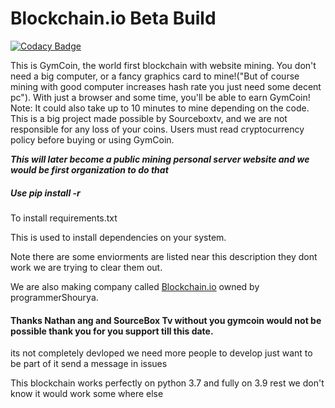 # Blockchain.io Beta Build
[![Codacy Badge](https://app.codacy.com/project/badge/Grade/5b9cb5e646824741882cdbdb5479840d)](https://www.codacy.com/gh/CoderHubs/GymCoin/dashboard?utm_source=github.com&amp;utm_medium=referral&amp;utm_content=CoderHubs/GymCoin&amp;utm_campaign=Badge_Grade) 

This is GymCoin, the world first blockchain with website mining. You don't need a big computer, or a fancy graphics card to mine!("But of course mining with good computer increases hash rate you just need some decent pc"). With just a browser and some time, you'll be able to earn GymCoin! Note: It could also take up to 10 minutes to mine depending on the code. This is a big project made possible by Sourceboxtv, and we are not responsible for any loss of your coins. Users must read cryptocurrency policy before buying or using GymCoin.

**_This will later become a public mining personal server website and we would be first organization to do that_**

<h5> Use pip install -r </h5>To install requirements.txt
<p> This is used to install dependencies on your system.</p><p>Note there are some enviorments are listed near this description they dont work we are trying to clear them out.</p>

We are also making company called [Blockchain.io](blockchain.io) owned by programmerShourya.

<h4>Thanks Nathan ang and SourceBox Tv without you gymcoin would not be possible thank you for you support till this date. </h4>
its not completely devloped we need more people to develop just want to be part of it send a message in issues

This blockchain works perfectly on python 3.7 and fully on 3.9 rest we don't know it would work some where else
